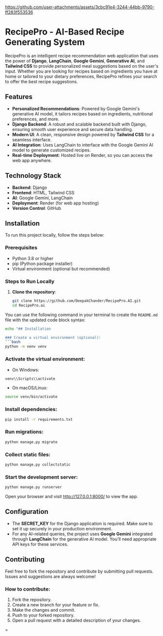 

https://github.com/user-attachments/assets/3cbc91e4-3244-44bb-9790-ff283f553536


# RecipePro - AI-Based Recipe Generating System

RecipePro is an intelligent recipe recommendation web application that uses the power of **Django**, **LangChain**, **Google Gemini**, **Generative AI**, and **Tailwind CSS** to provide personalized meal suggestions based on the user's input. Whether you are looking for recipes based on ingredients you have at home or tailored to your dietary preferences, RecipePro refines your search to offer the best recipe suggestions.

## Features
- **Personalized Recommendations**: Powered by Google Gemini's generative AI model, it tailors recipes based on ingredients, nutritional preferences, and more.
- **Django Backend**: A robust and scalable backend built with Django, ensuring smooth user experience and secure data handling.
- **Modern UI**: A clean, responsive design powered by **Tailwind CSS** for a seamless interface.
- **AI Integration**: Uses LangChain to interface with the Google Gemini AI model to generate customized recipes.
- **Real-time Deployment**: Hosted live on Render, so you can access the web app anywhere.

## Technology Stack
- **Backend**: Django
- **Frontend**: HTML, Tailwind CSS
- **AI**: Google Gemini, LangChain
- **Deployment**: Render (for web app hosting)
- **Version Control**: GitHub

## Installation

To run this project locally, follow the steps below:

### Prerequisites
- Python 3.8 or higher
- pip (Python package installer)
- Virtual environment (optional but recommended)

### Steps to Run Locally
1. **Clone the repository**:
   ```bash
   git clone https://github.com/DeepakChander/RecipePro.AI.git
   cd RecipePro.ai
You can use the following command in your terminal to create the `README.md` file with the updated code block syntax:

```bash
echo "## Installation

### Create a virtual environment (optional):
```bash
python -m venv venv
```

### Activate the virtual environment:
- On Windows:
```bash
venv\\Scripts\\activate
```
- On macOS/Linux:
```bash
source venv/bin/activate
```

### Install dependencies:
```bash
pip install -r requirements.txt
```

### Run migrations:
```bash
python manage.py migrate
```

### Collect static files:
```bash
python manage.py collectstatic
```

### Start the development server:
```bash
python manage.py runserver
```

Open your browser and visit http://127.0.0.1:8000/ to view the app.

## Configuration
- The **SECRET_KEY** for the Django application is required. Make sure to set it up securely in your production environment.
- For any AI-related queries, the project uses **Google Gemini** integrated through **LangChain** for the generative AI model. You'll need appropriate API keys for these services.

## Contributing
Feel free to fork the repository and contribute by submitting pull requests. Issues and suggestions are always welcome!

### How to contribute:
1. Fork the repository.
2. Create a new branch for your feature or fix.
3. Make the changes and commit.
4. Push to your forked repository.
5. Open a pull request with a detailed description of your changes.


=
